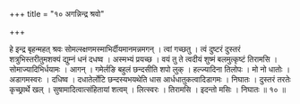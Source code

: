 +++
title = "१० अगन्निन्द्र श्रवो"

+++

हे इन्द्र बृहन्महत् श्रवः सोमल्स्क्षणमस्माभिर्दीयमानमन्नमगन् । त्वां गच्छतु । त्वं दुष्टरं दुस्तरं शत्रुभिस्तरीतुमशक्यं द्युम्नं धनं दधष्व । अस्मभ्यं प्रयच्छ । वयं तु ते त्वदीयं शुष्मं बलमुत्कृष्टं तिरामसि । सोमाज्यादिभिर्धयामः । आगन् । गमेर्लङि बहुलं छन्दसीति शपो लुक् । हल्ज्यादिना तिलोपः । मो नो धातोः । अडागमस्वरः । दधिष्व । दधातेर्लोटि छन्दस्यभयथेति धास आर्धधातुकत्वादिडागमः । निघातः । दुस्तरं तरतेः कृच्छ्रार्थे खल् । सुषामादित्वात्संहितायां शत्वम् । लित्स्वरः । तिरामसि । इदन्तो मसिः । निघातः ॥ १० ॥